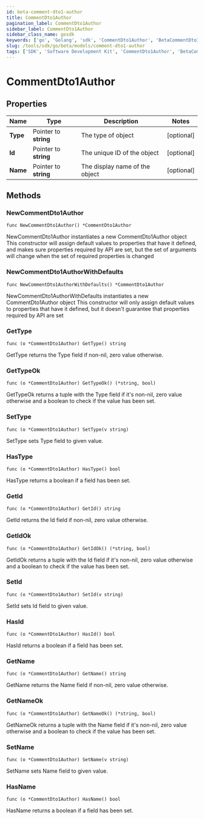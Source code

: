```yaml
---
id: beta-comment-dto1-author
title: CommentDto1Author
pagination_label: CommentDto1Author
sidebar_label: CommentDto1Author
sidebar_class_name: gosdk
keywords: ['go', 'Golang', 'sdk', 'CommentDto1Author', 'BetaCommentDto1Author'] 
slug: /tools/sdk/go/beta/models/comment-dto1-author
tags: ['SDK', 'Software Development Kit', 'CommentDto1Author', 'BetaCommentDto1Author']
---
```


# CommentDto1Author

## Properties

Name | Type | Description | Notes
------------ | ------------- | ------------- | -------------
**Type** | Pointer to **string** | The type of object | [optional] 
**Id** | Pointer to **string** | The unique ID of the object | [optional] 
**Name** | Pointer to **string** | The display name of the object | [optional] 

## Methods

### NewCommentDto1Author

`func NewCommentDto1Author() *CommentDto1Author`

NewCommentDto1Author instantiates a new CommentDto1Author object
This constructor will assign default values to properties that have it defined,
and makes sure properties required by API are set, but the set of arguments
will change when the set of required properties is changed

### NewCommentDto1AuthorWithDefaults

`func NewCommentDto1AuthorWithDefaults() *CommentDto1Author`

NewCommentDto1AuthorWithDefaults instantiates a new CommentDto1Author object
This constructor will only assign default values to properties that have it defined,
but it doesn't guarantee that properties required by API are set

### GetType

`func (o *CommentDto1Author) GetType() string`

GetType returns the Type field if non-nil, zero value otherwise.

### GetTypeOk

`func (o *CommentDto1Author) GetTypeOk() (*string, bool)`

GetTypeOk returns a tuple with the Type field if it's non-nil, zero value otherwise
and a boolean to check if the value has been set.

### SetType

`func (o *CommentDto1Author) SetType(v string)`

SetType sets Type field to given value.

### HasType

`func (o *CommentDto1Author) HasType() bool`

HasType returns a boolean if a field has been set.

### GetId

`func (o *CommentDto1Author) GetId() string`

GetId returns the Id field if non-nil, zero value otherwise.

### GetIdOk

`func (o *CommentDto1Author) GetIdOk() (*string, bool)`

GetIdOk returns a tuple with the Id field if it's non-nil, zero value otherwise
and a boolean to check if the value has been set.

### SetId

`func (o *CommentDto1Author) SetId(v string)`

SetId sets Id field to given value.

### HasId

`func (o *CommentDto1Author) HasId() bool`

HasId returns a boolean if a field has been set.

### GetName

`func (o *CommentDto1Author) GetName() string`

GetName returns the Name field if non-nil, zero value otherwise.

### GetNameOk

`func (o *CommentDto1Author) GetNameOk() (*string, bool)`

GetNameOk returns a tuple with the Name field if it's non-nil, zero value otherwise
and a boolean to check if the value has been set.

### SetName

`func (o *CommentDto1Author) SetName(v string)`

SetName sets Name field to given value.

### HasName

`func (o *CommentDto1Author) HasName() bool`

HasName returns a boolean if a field has been set.


